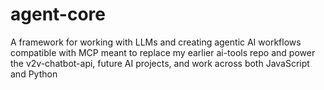 # agent-core
A framework for working with LLMs and creating agentic AI workflows compatible with MCP meant to replace my earlier ai-tools repo and power the v2v-chatbot-api, future AI projects, and work across both JavaScript and Python
